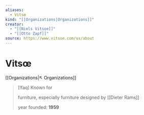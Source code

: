 ```yaml
---
aliases:
  - Vitsœ
kind: "[[Organizations|Organizations]]"
creator:
  - "[[Niels Vitsoe]]"
  - "[[Otto Zapf]]"
source: https://www.vitsoe.com/us/about
---
```

# Vitsœ
[[Organizations|↖ Organizations]]

> [!faq] Known for
>
> furniture, especially furniture designed by [[Dieter Rams]]
> 
>  year founded: **1959**

